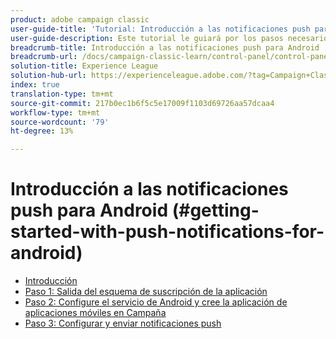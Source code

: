 ```yaml
---
product: adobe campaign classic
user-guide-title: 'Tutorial: Introducción a las notificaciones push para Android'
user-guide-description: Este tutorial le guiará por los pasos necesarios para enviar notificaciones push de Adobe Campaign a una aplicación de Android.
breadcrumb-title: Introducción a las notificaciones push para Android
breadcrumb-url: /docs/campaign-classic-learn/control-panel/control-panel-overview.html
solution-title: Experience League
solution-hub-url: https://experienceleague.adobe.com/?tag=Campaign+Classic#recommended/solutions/campaign
index: true
translation-type: tm+mt
source-git-commit: 217b0ec1b6f5c5e17009f1103d69726aa57dcaa4
workflow-type: tm+mt
source-wordcount: '79'
ht-degree: 13%

---
```



# Introducción a las notificaciones push para Android (#getting-started-with-push-notifications-for-android)

+ [Introducción](/help/tutorial-getting-started-with-push-notifications-for-android/introduction.md)
+ [Paso 1: Salida del esquema de suscripción de la aplicación](/help/tutorial-getting-started-with-push-notifications-for-android/extending-the-app-subscription-schema.md)
+ [Paso 2: Configure el servicio de Android y cree la aplicación de aplicaciones móviles en Campaña](/help/tutorial-getting-started-with-push-notifications-for-android/configuring-an-android-service-in-campaign.md)
+ [Paso 3: Configurar y enviar notificaciones push](/help/tutorial-getting-started-with-push-notifications-for-android/configuring-and-sending-push-notifications.md)
